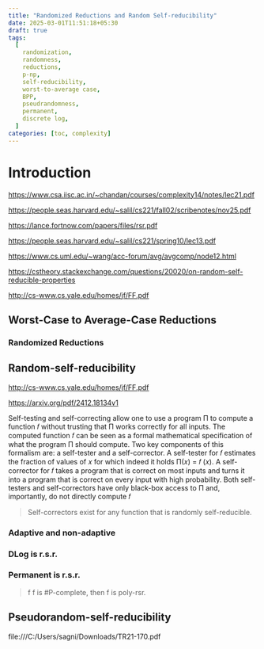 ```yaml
---
title: "Randomized Reductions and Random Self-reducibility"
date: 2025-03-01T11:51:18+05:30
draft: true
tags:
  [
    randomization,
    randomness,
    reductions,
    p-np,
    self-reducibility,
    worst-to-average case,
    BPP,
    pseudrandomness,
    permanent,
    discrete log,
  ]
categories: [toc, complexity]
---
```


# Introduction

https://www.csa.iisc.ac.in/~chandan/courses/complexity14/notes/lec21.pdf

https://people.seas.harvard.edu/~salil/cs221/fall02/scribenotes/nov25.pdf

https://lance.fortnow.com/papers/files/rsr.pdf

https://people.seas.harvard.edu/~salil/cs221/spring10/lec13.pdf

https://www.cs.uml.edu/~wang/acc-forum/avg/avgcomp/node12.html

https://cstheory.stackexchange.com/questions/20020/on-random-self-reducible-properties

http://cs-www.cs.yale.edu/homes/jf/FF.pdf

## Worst-Case to Average-Case Reductions

### Randomized Reductions

## Random-self-reducibility

http://cs-www.cs.yale.edu/homes/jf/FF.pdf

https://arxiv.org/pdf/2412.18134v1

Self-testing and
self-correcting allow one to use a program Π to compute a function 𝑓 without trusting that Π
works correctly for all inputs. The computed function 𝑓 can be seen as a formal mathematical
specification of what the program Π should compute. Two key components of this formalism are: a
self-tester and a self-corrector. A self-tester for 𝑓 estimates the fraction of values of 𝑥 for which
indeed it holds Π(𝑥) = 𝑓 (𝑥). A self-corrector for 𝑓 takes a program that is correct on most inputs
and turns it into a program that is correct on every input with high probability. Both self-testers
and self-correctors have only black-box access to Π and, importantly, do not directly compute 𝑓

> Self-correctors exist for any function that is randomly self-reducible.

### Adaptive and non-adaptive

### DLog is r.s.r.

### Permanent is r.s.r.

> f f is #P-complete, then f is poly-rsr.

## Pseudorandom-self-reducibility

file:///C:/Users/sagni/Downloads/TR21-170.pdf
